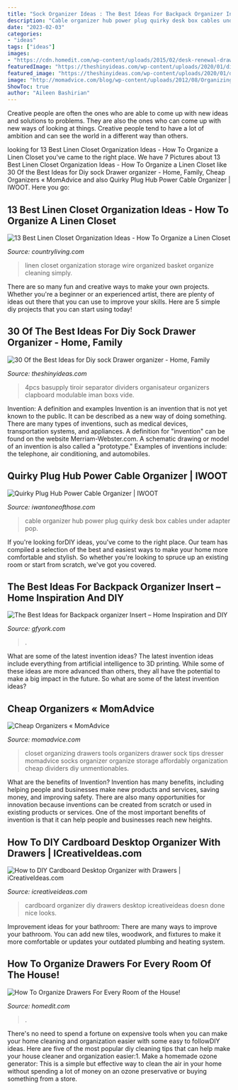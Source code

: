```yaml
---
title: "Sock Organizer Ideas : The Best Ideas For Backpack Organizer Insert – Home Inspiration And Diy"
description: "Cable organizer hub power plug quirky desk box cables under adapter pop"
date: "2023-02-03"
categories:
- "ideas"
tags: ["ideas"]
images:
- "https://cdn.homedit.com/wp-content/uploads/2015/02/desk-renewal-drawer.jpg"
featuredImage: "https://theshinyideas.com/wp-content/uploads/2020/01/diy-sock-drawer-organizer-inspirational-basupply-4pcs-lot-diy-drawer-divider-adjustable-household-of-diy-sock-drawer-organizer.jpg"
featured_image: "https://theshinyideas.com/wp-content/uploads/2020/01/diy-sock-drawer-organizer-inspirational-basupply-4pcs-lot-diy-drawer-divider-adjustable-household-of-diy-sock-drawer-organizer.jpg"
image: "http://momadvice.com/blog/wp-content/uploads/2012/08/Organizing_Closet_3.jpg"
ShowToc: true
author: "Aileen Bashirian"
---
```



Creative people are often the ones who are able to come up with new ideas and solutions to problems. They are also the ones who can come up with new ways of looking at things. Creative people tend to have a lot of ambition and can see the world in a different way than others.

	

		
looking for 13 Best Linen Closet Organization Ideas - How To Organize a Linen Closet you've came to the right place. We have 7 Pictures about 13 Best Linen Closet Organization Ideas - How To Organize a Linen Closet like 30 Of the Best Ideas for Diy sock Drawer organizer - Home, Family, Cheap Organizers « MomAdvice and also Quirky Plug Hub Power Cable Organizer | IWOOT. Here you go:
		
    
## 13 Best Linen Closet Organization Ideas - How To Organize A Linen Closet

<img loading=lazy src="https://hips.hearstapps.com/hmg-prod.s3.amazonaws.com/images/wire-basket-linen-closet-storage-1555441167.jpg?crop=1xw:1xh;center,top&amp;resize=480:*" onerror="this.onerror=null;this.src='https://tse1.mm.bing.net/th?id=OIP.ffnmT9IZ-N3d2vov7CZXJgHaJ4&amp;pid=15.1';" alt="13 Best Linen Closet Organization Ideas - How To Organize a Linen Closet">

_Source: countryliving.com_

>linen closet organization storage wire organized basket organize cleaning simply. 

	

There are so many fun and creative ways to make your own projects. Whether you're a beginner or an experienced artist, there are plenty of ideas out there that you can use to improve your skills. Here are 5 simple diy projects that you can start using today!

    
## 30 Of The Best Ideas For Diy Sock Drawer Organizer - Home, Family

<img loading=lazy src="https://theshinyideas.com/wp-content/uploads/2020/01/diy-sock-drawer-organizer-inspirational-basupply-4pcs-lot-diy-drawer-divider-adjustable-household-of-diy-sock-drawer-organizer.jpg" onerror="this.onerror=null;this.src='https://tse3.mm.bing.net/th?id=OIP.1B5u0XPyT3RHKOUjDe_nCQHaHa&amp;pid=15.1';" alt="30 Of the Best Ideas for Diy sock Drawer organizer - Home, Family">

_Source: theshinyideas.com_

>4pcs basupply tiroir separator dividers organisateur organizers clapboard modulable iman boxs vide. 

	

Invention: A definition and examples
Invention is an invention that is not yet known to the public. It can be described as a new way of doing something. There are many types of inventions, such as medical devices, transportation systems, and appliances. 
A definition for "invention" can be found on the website Merriam-Webster.com. A schematic drawing or model of an invention is also called a "prototype." 
Examples of inventions include: the telephone, air conditioning, and automobiles.

    
## Quirky Plug Hub Power Cable Organizer | IWOOT

<img loading=lazy src="https://s1.thcdn.com/productimg/0/600/600/97/10589997-1328284211-601197.jpg" onerror="this.onerror=null;this.src='https://tse3.mm.bing.net/th?id=OIP.2I8lYtzb-oVZHuV3DqliPAHaHa&amp;pid=15.1';" alt="Quirky Plug Hub Power Cable Organizer | IWOOT">

_Source: iwantoneofthose.com_

>cable organizer hub power plug quirky desk box cables under adapter pop. 

	

If you're looking forDIY ideas, you've come to the right place. Our team has compiled a selection of the best and easiest ways to make your home more comfortable and stylish. So whether you're looking to spruce up an existing room or start from scratch, we've got you covered.

    
## The Best Ideas For Backpack Organizer Insert – Home Inspiration And DIY

<img loading=lazy src="https://gfyork.com/wp-content/uploads/2019/08/backpack-organizer-insert-elegant-felt-backpack-organizer-insert-round-top-purse-organizer-of-backpack-organizer-insert.jpg" onerror="this.onerror=null;this.src='https://tse1.mm.bing.net/th?id=OIP.QaI7IjZoUos7jC_VdISzdwHaHa&amp;pid=15.1';" alt="The Best Ideas for Backpack organizer Insert – Home Inspiration and DIY">

_Source: gfyork.com_

>. 

	

What are some of the latest invention ideas?
The latest invention ideas include everything from artificial intelligence to 3D printing. While some of these ideas are more advanced than others, they all have the potential to make a big impact in the future. So what are some of the latest invention ideas?

    
## Cheap Organizers « MomAdvice

<img loading=lazy src="http://momadvice.com/blog/wp-content/uploads/2012/08/Organizing_Closet_3.jpg" onerror="this.onerror=null;this.src='https://tse3.mm.bing.net/th?id=OIP.Cs8uoqzmQVcDXnuSQTbXzgHaE8&amp;pid=15.1';" alt="Cheap Organizers « MomAdvice">

_Source: momadvice.com_

>closet organizing drawers tools organizers drawer sock tips dresser momadvice socks organizer organize storage affordably organization cheap dividers diy unmentionables. 

	

What are the benefits of Invention?
Invention has many benefits, including helping people and businesses make new products and services, saving money, and improving safety. There are also many opportunities for innovation because inventions can be created from scratch or used in existing products or services. One of the most important benefits of invention is that it can help people and businesses reach new heights.

    
## How To DIY Cardboard Desktop Organizer With Drawers | ICreativeIdeas.com

<img loading=lazy src="http://www.icreativeideas.com/wp-content/uploads/2014/07/How-to-DIY-Cardboard-Desktop-Organizer-with-Drawers-7.jpg?ae727b" onerror="this.onerror=null;this.src='https://tse2.mm.bing.net/th?id=OIP.xPIF1Q90DczT8V-WvUgLGgHaFO&amp;pid=15.1';" alt="How to DIY Cardboard Desktop Organizer with Drawers | iCreativeIdeas.com">

_Source: icreativeideas.com_

>cardboard organizer diy drawers desktop icreativeideas doesn done nice looks. 

	

Improvement ideas for your bathroom:
There are many ways to improve your bathroom. You can add new tiles, woodwork, and fixtures to make it more comfortable or updates your outdated plumbing and heating system.

    
## How To Organize Drawers For Every Room Of The House!

<img loading=lazy src="https://cdn.homedit.com/wp-content/uploads/2015/02/desk-renewal-drawer.jpg" onerror="this.onerror=null;this.src='https://tse4.mm.bing.net/th?id=OIP.xlprq1iGbR36-MQswyRh_AHaLH&amp;pid=15.1';" alt="How To Organize Drawers For Every Room of the House!">

_Source: homedit.com_

>. 

	

There's no need to spend a fortune on expensive tools when you can make your home cleaning and organization easier with some easy to followDIY ideas. Here are five of the most popular diy cleaning tips that can help make your house cleaner and organization easier:1. Make a homemade ozone generator: This is a simple but effective way to clean the air in your home without spending a lot of money on an ozone preservative or buying something from a store.

